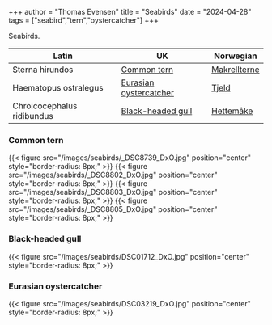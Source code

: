 +++
author = "Thomas Evensen"
title = "Seabirds"
date = "2024-04-28"
tags = ["seabird","tern","oystercatcher"]
+++

Seabirds.

| Latin      | UK | Norwegian |
| --------- |  --------- |    --------- |
| Sterna hirundos  |  [Common tern](https://en.wikipedia.org/wiki/Common_tern) | [Makrellterne](https://no.wikipedia.org/wiki/Makrellterne)    |
| Haematopus ostralegus  |  [Eurasian oystercatcher](https://en.wikipedia.org/wiki/Eurasian_oystercatcher) | [Tjeld](https://no.wikipedia.org/wiki/Tjeld)    |
| Chroicocephalus ridibundus | [Black-headed gull](https://en.wikipedia.org/wiki/Black-headed_gull) | [Hettemåke](https://no.wikipedia.org/wiki/Hettem%C3%A5ke) |

### Common tern

{{< figure src="/images/seabirds/_DSC8739_DxO.jpg" position="center" style="border-radius: 8px;" >}}
{{< figure src="/images/seabirds/_DSC8802_DxO.jpg" position="center" style="border-radius: 8px;" >}}
{{< figure src="/images/seabirds/_DSC8803_DxO.jpg" position="center" style="border-radius: 8px;" >}}
{{< figure src="/images/seabirds/_DSC8805_DxO.jpg" position="center" style="border-radius: 8px;" >}}

### Black-headed gull

{{< figure src="/images/seabirds/DSC01712_DxO.jpg" position="center" style="border-radius: 8px;" >}}

### Eurasian oystercatcher

{{< figure src="/images/seabirds/DSC03219_DxO.jpg" position="center" style="border-radius: 8px;" >}}
